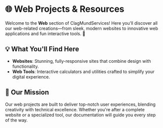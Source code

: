 # 🌐 Web Projects & Resources

Welcome to the **Web** section of ClagMundServices! Here you'll discover all our web-related creations—from sleek, modern websites to innovative web applications and fun interactive tools. 🚀

## 💡 What You'll Find Here

- **Websites**: Stunning, fully-responsive sites that combine design with functionality.
- **Web Tools**: Interactive calculators and utilities crafted to simplify your digital experience.

## 🎨 Our Mission

Our web projects are built to deliver top-notch user experiences, blending creativity with technical excellence. Whether you're after a complete website or a specialized tool, our documentation will guide you every step of the way.


